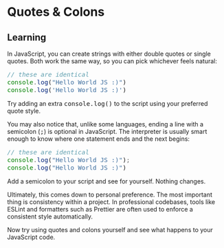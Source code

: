 <style>
code, pre {
  font-size: 0.9rem;
}
</style>

# Quotes & Colons

## Learning
In JavaScript, you can create strings with either double quotes or single quotes. Both work the same way, so you can pick whichever feels natural:

```js
// these are identical
console.log("Hello World JS :)")
console.log('Hello World JS :)')
```

Try adding an extra ```console.log()``` to the script using your preferred quote style.

You may also notice that, unlike some languages, ending a line with a semicolon (```;```) is optional in JavaScript. The interpreter is usually smart enough to know where one statement ends and the next begins:

```js
// these are identical
console.log("Hello World JS :)");
console.log("Hello World JS :)")
```

Add a semicolon to your script and see for yourself. Nothing changes.

Ultimately, this comes down to personal preference. The most important thing is consistency within a project. In professional codebases, tools like ESLint and formatters such as Prettier are often used to enforce a consistent style automatically.

Now try using quotes and colons yourself and see what happens to your JavaScript code.